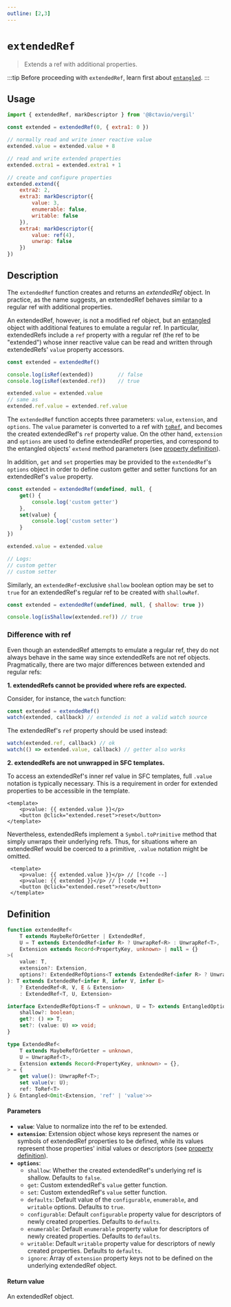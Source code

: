 ```yaml
---
outline: [2,3]
---
```


# `extendedRef`

> Extends a ref with additional properties.

:::tip
Before proceeding with `extendedRef`, learn first about [`entangled`](/reactivity/entangled).
:::

## Usage

```js
import { extendedRef, markDescriptor } from '@8ctavio/vergil'

const extended = extendedRef(0, { extra1: 0 })

// normally read and write inner reactive value
extended.value = extended.value + 8

// read and write extended properties
extended.extra1 = extended.extra1 + 1

// create and configure properties
extended.extend({
    extra2: 2,
    extra3: markDescriptor({
        value: 3,
        enumerable: false,
        writable: false
    }),
    extra4: markDescriptor({
        value: ref(4),
        unwrap: false
    })
})
```

## Description

The `extendedRef` function creates and returns an *extendedRef* object. In practice, as the name suggests, an extendedRef behaves similar to a regular ref with additional properties.

An extendedRef, however, is not a modified ref object, but an [entangled](/reactivity/entangled) object with additional features to emulate a regular ref. In particular, extendedRefs include a `ref` property with a regular ref (the ref to be "extended") whose inner reactive value can be read and written through extendedRefs' `value` property accessors.

```js
const extended = extendedRef()

console.log(isRef(extended))        // false
console.log(isRef(extended.ref))    // true

extended.value = extended.value
// same as
extended.ref.value = extended.ref.value
```

The `extendedRef` function accepts three parameters: `value`, `extension`, and `options`. The `value` parameter is converted to a ref with [`toRef`](https://vuejs.org/api/reactivity-utilities.html#toref), and becomes the created extendedRef's `ref` property value. On the other hand, `extension` and `options` are used to define extendedRef properties, and correspond to the entangled objects' `extend` method parameters (see [property definition](/reactivity/entangled#property-definition)).

In addition, `get` and `set` properties may be provided to the `extendedRef`'s `options` object in order to define custom getter and setter functions for an extendedRef's `value` property.

```js
const extended = extendedRef(undefined, null, {
    get() {
        console.log('custom getter')
    },
    set(value) {
        console.log('custom setter')
    }
})

extended.value = extended.value

// Logs:
// custom getter
// custom setter
```

Similarly, an `extendedRef`-exclusive `shallow` boolean option may be set to `true` for an extendedRef's regular ref to be created with `shallowRef`.

```js
const extended = extendedRef(undefined, null, { shallow: true })

console.log(isShallow(extended.ref)) // true
```

### Difference with ref

Even though an extendedRef attempts to emulate a regular ref, they do not always behave in the same way since extendedRefs are not ref objects. Pragmatically, there are two major differences between extended and regular refs:

**1. extendedRefs cannot be provided where refs are expected.**

Consider, for instance, the `watch` function:

```js
const extended = extendedRef()
watch(extended, callback) // extended is not a valid watch source
```

The extendedRef's `ref` property should be used instead:

```js
watch(extended.ref, callback) // ok
watch(() => extended.value, callback) // getter also works
```

**2. extendedRefs are not unwrapped in SFC templates.**

To access an extendedRef's inner ref value in SFC templates, full `.value` notation is typically necessary. This is a requirement in order for extended properties to be accessible in the template.

```vue
<template>
    <p>value: {{ extended.value }}</p>
    <button @click="extended.reset">reset</button>
</template>
```

Nevertheless, extendedRefs implement a `Symbol.toPrimitive` method that simply unwraps their underlying refs. Thus, for situations where an extendedRef would be coerced to a primitive, `.value` notation might be omitted.

```vue
 <template>
    <p>value: {{ extended.value }}</p> // [!code --]
    <p>value: {{ extended }}</p> // [!code ++]
    <button @click="extended.reset">reset</button>
 </template>
```

## Definition

```ts
function extendedRef<
    T extends MaybeRefOrGetter | ExtendedRef,
    U = T extends ExtendedRef<infer R> ? UnwrapRef<R> : UnwrapRef<T>,
    Extension extends Record<PropertyKey, unknown> | null = {}
>(
    value: T,
    extension?: Extension,
    options?: ExtendedRefOptions<T extends ExtendedRef<infer R> ? UnwrapRef<R> : UnwrapRef<T>, U>
): T extends ExtendedRef<infer R, infer V, infer E>
    ? ExtendedRef<R, V, E & Extension>
    : ExtendedRef<T, U, Extension>

interface ExtendedRefOptions<T = unknown, U = T> extends EntangledOptions {
	shallow?: boolean;
	get?: () => T;
	set?: (value: U) => void;
}

type ExtendedRef<
	T extends MaybeRefOrGetter = unknown,
	U = UnwrapRef<T>,
	Extension extends Record<PropertyKey, unknown> = {},
> = {
	get value(): UnwrapRef<T>;
	set value(v: U);
	ref: ToRef<T>
} & Entangled<Omit<Extension, 'ref' | 'value'>>
```

#### Parameters

- **`value`**: Value to normalize into the ref to be extended.
- **`extension`**: Extension object whose keys represent the names or symbols of extendedRef properties to be defined, while its values represent those properties' initial values or descriptors (see [property definition](/reactivity/entangled#property-definition)).
- **`options`**:
    - `shallow`: Whether the created extendedRef's underlying ref is shallow. Defaults to `false`.
    - `get`: Custom extendedRef's `value` getter function.
    - `set`: Custom extendedRef's `value` setter function.
    - `defaults`: Default value of the `configurable`, `enumerable`, and `writable` options. Defaults to `true`.
    - `configurable`: Default `configurable` property value for descriptors of newly created properties. Defaults to `defaults`.
    - `enumerable`: Default `enumerable` property value for descriptors of newly created properties. Defaults to `defaults`.
    - `writable`: Default `writable` property value for descriptors of newly created properties. Defaults to `defaults`.
    - `ignore`: Array of `extension` property keys not to be defined on the underlying extendedRef object.

#### Return value

An extendedRef object.